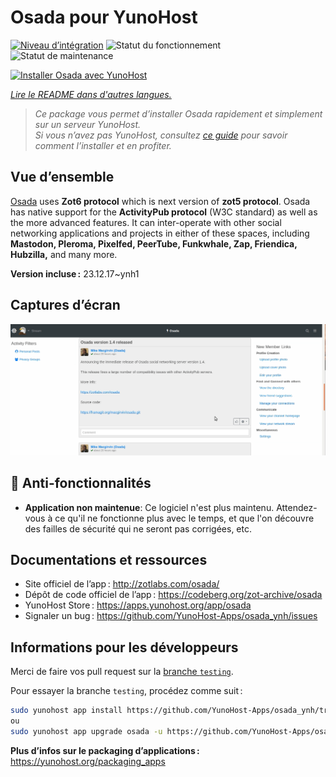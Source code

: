 <!--
Nota bene : ce README est automatiquement généré par <https://github.com/YunoHost/apps/tree/master/tools/readme_generator>
Il NE doit PAS être modifié à la main.
-->

# Osada pour YunoHost

[![Niveau d’intégration](https://dash.yunohost.org/integration/osada.svg)](https://dash.yunohost.org/appci/app/osada) ![Statut du fonctionnement](https://ci-apps.yunohost.org/ci/badges/osada.status.svg) ![Statut de maintenance](https://ci-apps.yunohost.org/ci/badges/osada.maintain.svg)

[![Installer Osada avec YunoHost](https://install-app.yunohost.org/install-with-yunohost.svg)](https://install-app.yunohost.org/?app=osada)

*[Lire le README dans d'autres langues.](./ALL_README.md)*

> *Ce package vous permet d’installer Osada rapidement et simplement sur un serveur YunoHost.*  
> *Si vous n’avez pas YunoHost, consultez [ce guide](https://yunohost.org/install) pour savoir comment l’installer et en profiter.*

## Vue d’ensemble

[Osada](http://zotlabs.com/osada/) uses **Zot6 protocol** which is next version of **zot5 protocol**. Osada has native support for the **ActivityPub protocol** (W3C standard) as well as the more advanced features. It can inter-operate with other social networking applications and projects in either of these spaces, including **Mastodon, Pleroma, Pixelfed, PeerTube, Funkwhale, Zap, Friendica, Hubzilla,** and many more.


**Version incluse :** 23.12.17~ynh1

## Captures d’écran

![Capture d’écran de Osada](./doc/screenshots/comment_on_posts.gif)

## :red_circle: Anti-fonctionnalités

- **Application non maintenue**: Ce logiciel n'est plus maintenu. Attendez-vous à ce qu'il ne fonctionne plus avec le temps, et que l'on découvre des failles de sécurité qui ne seront pas corrigées, etc.

## Documentations et ressources

- Site officiel de l’app : <http://zotlabs.com/osada/>
- Dépôt de code officiel de l’app : <https://codeberg.org/zot-archive/osada>
- YunoHost Store : <https://apps.yunohost.org/app/osada>
- Signaler un bug : <https://github.com/YunoHost-Apps/osada_ynh/issues>

## Informations pour les développeurs

Merci de faire vos pull request sur la [branche `testing`](https://github.com/YunoHost-Apps/osada_ynh/tree/testing).

Pour essayer la branche `testing`, procédez comme suit :

```bash
sudo yunohost app install https://github.com/YunoHost-Apps/osada_ynh/tree/testing --debug
ou
sudo yunohost app upgrade osada -u https://github.com/YunoHost-Apps/osada_ynh/tree/testing --debug
```

**Plus d’infos sur le packaging d’applications :** <https://yunohost.org/packaging_apps>
